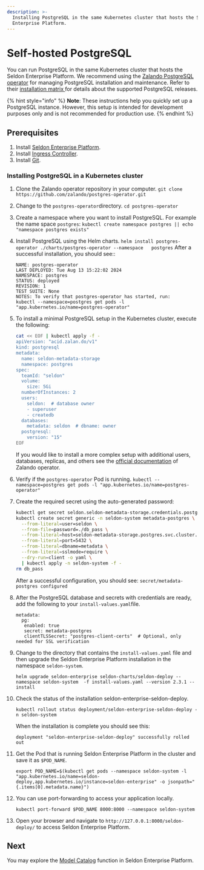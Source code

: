 ```yaml
---
description: >-
  Installing PostgreSQL in the same Kubernetes cluster that hosts the Seldon
  Enterprise Platform.
---
```


# Self-hosted PostgreSQL

You can run PostgreSQL in the same Kubernetes cluster that hosts the Seldon Enterprise Platform. We recommend using the [Zalando PostgreSQL operator](https://github.com/zalando/postgres-operator?tab=readme-ov-file#documentation) for managing PostgreSQL installation and maintenance. Refer to their [installation matrix ](https://github.com/zalando/postgres-operator?tab=readme-ov-file#supported-postgres--k8s-versions)for details about the supported PostgreSQL releases.

{% hint style="info" %}
**Note**: These instructions help you quickly set up a PostgreSQL instance. However, this setup is intended for development purposes only and is not recommended for production use.
{% endhint %}

## Prerequisites

1. Install [Seldon Enterprise Platform](../seldon-enterprise-platform.md).
2. Install [Ingress Controller](../ingress-controller/).
3. Install [Git](https://git-scm.com/book/en/v2/Getting-Started-Installing-Git).

### Installing PostgreSQL in a Kubernetes cluster

1. Clone the Zalando operator repository in your computer.
   `git clone https://github.com/zalando/postgres-operator.git`

1. Change to the `postgres-operator`directory.
    `cd postgres-operator`

1. Create a namespace where you want to install PostgreSQL. For example the name space `postgres`:
    `kubectl create namespace postgres || echo "namespace postgres exists"`

1. Install PostgreSQL using the Helm charts.
   `helm install postgres-operator ./charts/postgres-operator --namespace   postgres`
   After a successful installation, you should see::
   ```
   NAME: postgres-operator 
   LAST DEPLOYED: Tue Aug 13 15:22:02 2024
   NAMESPACE: postgres
   STATUS: deployed
   REVISION: 1
   TEST SUITE: None
   NOTES: To verify that postgres-operator has started, run:
   kubectl --namespace=postgres get pods -l "app.kubernetes.io/name=postgres-operator"
   ```
1.  To install a minimal PostgreSQL setup in the Kubernetes cluster, execute the following:  

    ```bash
    cat << EOF | kubectl apply -f -
    apiVersion: "acid.zalan.do/v1"
    kind: postgresql
    metadata:
      name: seldon-metadata-storage
      namespace: postgres
    spec:
      teamId: "seldon"
      volume:
        size: 5Gi
      numberOfInstances: 2
      users:
        seldon:  # database owner
        - superuser
        - createdb
      databases:
        metadata: seldon  # dbname: owner
      postgresql:
        version: "15"
    EOF
    ```
    If you would like to install a more complex setup with additional users, databases, replicas, and others see the [official documentation](https://postgres-operator.readthedocs.io/en/latest/) of Zalando operator.
1. Verify if the `postgres-operator` Pod is running.
   ```kubectl --namespace=postgres get pods -l "app.kubernetes.io/name=postgres-operator"```
1.  Create the required secret using the auto-generated password:

    ```bash
    kubectl get secret seldon.seldon-metadata-storage.credentials.postgresql.acid.zalan.do -n postgres -o 'jsonpath={.data.password}' | base64 -d > db_pass
    kubectl create secret generic -n seldon-system metadata-postgres \
      --from-literal=user=seldon \
      --from-file=password=./db_pass \
      --from-literal=host=seldon-metadata-storage.postgres.svc.cluster.local \
      --from-literal=port=5432 \
      --from-literal=dbname=metadata \
      --from-literal=sslmode=require \
      --dry-run=client -o yaml \
      | kubectl apply -n seldon-system -f -
    rm db_pass
    ```
    After a successful configuration, you should see:
    ```secret/metadata-postgres configured```
1. After the PostgreSQL database and secrets with credentials are ready, add the following to your `install-values.yaml`file.
    ```
    metadata:
      pg:
       enabled: true
       secret: metadata-postgres
       clientTLSSecret: "postgres-client-certs"  # Optional, only needed for SSL verification
      ```
1.  Change to the directory that contains the `install-values.yaml` file and then upgrade the Seldon Enterprise Platform installation in the namespace `seldon-system`.

    ```
    helm upgrade seldon-enterprise seldon-charts/seldon-deploy --namespace seldon-system  -f install-values.yaml --version 2.3.1 --install
    ```
1.  Check the status of the installation seldon-enterprise-seldon-deploy.

    ```
    kubectl rollout status deployment/seldon-enterprise-seldon-deploy -n seldon-system
    ```

    When the installation is complete you should see this:

    ```
    deployment "seldon-enterprise-seldon-deploy" successfully rolled out
    ```
1.  Get the Pod that is running Seldon Enterprise Platform in the cluster and save it as `$POD_NAME`.

    ```
    export POD_NAME=$(kubectl get pods --namespace seldon-system -l "app.kubernetes.io/name=seldon-deploy,app.kubernetes.io/instance=seldon-enterprise" -o jsonpath="{.items[0].metadata.name}")
    ```
1.  You can use port-forwarding to access your application locally.

    ```
    kubectl port-forward $POD_NAME 8000:8000 --namespace seldon-system
    ```
1. Open your browser and navigate to `http://127.0.0.1:8000/seldon-deploy/` to access Seldon Enterprise Platform.    

## Next

You may explore the [Model Catalog](https://deploy.seldon.io/en/v2.3/contents/demos/general/model-catalog/index.html) function in Seldon Enterprise Platform.
